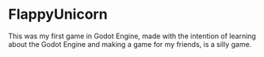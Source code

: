 # FlappyUnicorn
This was my first game in Godot Engine, made with the intention of 
learning about the Godot Engine and making a game for my friends, is a silly game.
